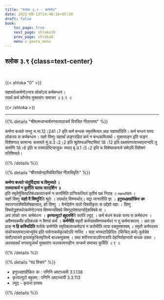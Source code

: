 ```yaml
---
title: "श्लोक ३.९ - कर्मयोग"
date: 2022-08-13T14:40:16+05:30
draft: false
book:
    toc_page: true
    next_page: shloka10
    prev_page: shloka8
    menu : geeta_menu
---
```




## श्लोक ३.९ {class=text-center}

<br/>

{{< shloka  "0"  >}}

यज्ञार्थात्कर्मणोऽन्यत्र लोकोऽयं कर्मबन्धनः।  
तदर्थं कर्म कौन्तेय मुक्तसंगः समाचर ॥ ३.९ ॥

{{< /shloka >}}

---


{{% details "श्रीमत्मध्वाचार्यभगवत्पादाचर्य विरचित  गीताभाष्य" %}}

कर्मणा बध्यते जन्तुः म.भा.12।241।7 इति कर्म बन्धकं स्मृतमित्यत आह यज्ञार्थादिति। कर्म बन्धनं यस्य लोकस्य स कर्मबन्धनः। 
यज्ञो विष्णुः यज्ञार्थं सङ्गरहितं कर्म न बन्धकमित्यर्थः। 
मुक्तसङ्ग इति सङ्ग विशेषणात् कामान्यः कामयते मुं.उ.3।2।2 इति श्रुतेश्चअनिष्टमिष्टं 18।12 इति 
वक्ष्यमाणत्वाच्चएतान्यपि तु कर्माणि 18।6 इति च 
तस्मान्नेष्टियाजुकः स्यात् बृ.उ.1।5।2 इति च विशेषवचनत्वे समेऽपि विशेषणं परिशिष्यते।

{{% /details %}}



{{% details "श्रीराघवेन्द्रतीर्थविरचित गीताविवृतिः" %}}

**कर्मणा बध्यते जंतुर्विद्यया च विमुच्यते ।**  
**तस्मात्कर्म न कुर्वीति यतयः पारदर्शिन ॥**   
इति स्मृतेर्मुक्तिप्रतिबंधकत्वात्कर्म न कार्यमिति
प्राग्विकल्पितं तृतीयं पक्षं निराह ॥ `यज्ञार्थादिति` ।   
यज्ञो विष्णुः **यज्ञो वै विष्णुरि**ति श्रुतेः । तदर्थात्‌ विष्ण्वर्थात्‌। यद्वा जानातीति ज्ञः । 
***इगुपधज्ञाप्रीकिरः कः*** स्वपरगताशेषविशेषज्ञत्वात्‌, ज्ञो विष्णुः । येनोद्देशेन यातो विषयीकृतः स उद्देशो यज्ञः । 
विष्णु विषयोद्धशार्थात्कर्मणोऽन्यत्र विष्ण्वन्यविषये
विष्णूद्घेशादन्योद्देशविषये वा ।   
अयं लोको जनः कर्मबंधनः । 
***कृत्यल्युटो बहुलमि***ति कर्तरि ल्युट्‌ । 
कर्म बंधनं बंधकं यस्य स कर्मबंधनः ।   
अवैष्णवकर्मैव प्रतिबंधकं न वैष्णवं कर्म । **कर्मणेति** स्मृतौ 
कर्मपदमवैष्णवकर्मपरं न तु कर्ममात्रपरम्‌ । अत एव प्राक्‌ **न हि कश्चिदिति**  श्लोके कर्मणेति स्मृतिबलात्कर्मपात्रं न करोमीति 
त्वया वक्तुमशक्यम्‌ । स्मृतौ कर्मपदस्य
संकोचस्त्वयाऽप्यभ्युपेय इति भावेनाकर्मकृत्कोऽपि नास्ति । 
सदा भगवदादिप्रेरितः (किंचित्‌ कर्म) कुर्वन्नेव सर्वोऽप्यास्ते इत्यसंकुचितवृत्तित्वे बाधकमुक्तम्‌ । 
तथा शरीरयात्राऽपीत्यत्रापि देहनिर्वाहाभावो बाधक उक्तः ।
अतस्तदर्थं भगवत्पूजार्थं मुक्तसंगः फलकामनाहीनः सन्कर्म समाचर कुर्विति ॥ ९ ॥

{{% /details %}}



{{% details "पद विचार" %}}

- इगुपधज्ञाप्रीकिरः कः : पणिनि अष्टाध्ययी 3.1.138
- कृत्यल्युटो बहुलम् : पणिनि अष्टाध्ययी 3.3.113
- ल्युट्  - कृदन्त प्रत्ययः

{{% /details %}}

